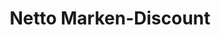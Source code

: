 ---
title: "Netto Marken-Discount"
url: /schieder-schwalenberg/netto-marken-discount/
shop: Supermarkt
---